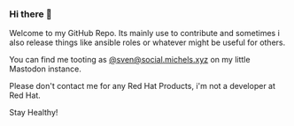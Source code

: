 ### Hi there 👋

Welcome to my GitHub Repo. Its mainly use to contribute and sometimes i also release things like ansible roles or whatever might be useful for others.

You can find me tooting as <a rel="me" href="https://social.michels.xyz/@sven">@sven@social.michels.xyz</a> on my little Mastodon instance.

Please don't contact me for any Red Hat Products, i'm not a developer at Red Hat.

Stay Healthy!
